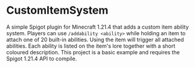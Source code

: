 # CustomItemSystem

A simple Spigot plugin for Minecraft 1.21.4 that adds a custom item ability system. Players can use `/addability <ability>` while holding an item to attach one of 20 built-in abilities. Using the item will trigger all attached abilities. Each ability is listed on the item's lore together with a short coloured description.
This project is a basic example and requires the Spigot 1.21.4 API to compile.

